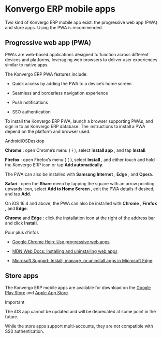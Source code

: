 # Konvergo ERP mobile apps

Two kind of Konvergo ERP mobile app exist: the progressive web app (PWA) and store
apps. Using the PWA is recommended.

## Progressive web app (PWA)

PWAs are web-based applications designed to function across different devices
and platforms, leveraging web browsers to deliver user experiences similar to
native apps.

The Konvergo ERP PWA features include:

  * Quick access by adding the PWA to a device’s home screen

  * Seamless and borderless navigation experience

  * Push notifications

  * SSO authentication

To install the Konvergo ERP PWA, launch a browser supporting PWAs, and sign in to an
Konvergo ERP database. The instructions to install a PWA depend on the platform and
browser used.

AndroidiOSDesktop

**Chrome** : open Chrome’s menu (**⋮**), select **Install app** , and tap
**Install**.

**Firefox** : open Firefox’s menu (**⋮**), select **Install** , and either
touch and hold the Konvergo ERP icon or tap **Add automatically**.

The PWA can also be installed with **Samsung Internet** , **Edge** , and
**Opera**.

**Safari** : open the **Share** menu by tapping the square with an arrow
pointing upwards icon, select **Add to Home Screen** , edit the PWA details if
desired, and tap **Add**.

On iOS 16.4 and above, the PWA can also be installed with **Chrome** ,
**Firefox** , and **Edge**.

**Chrome** and **Edge** : click the installation icon at the right of the
address bar and click **Install**.

<div class="alert alert-secondary">
<p class="alert-title">
Pour plus d'infos</p><ul>
<li><p><a href="https://support.google.com/chrome/answer/9658361">Google Chrome Help: Use progressive web apps</a></p></li>
<li><p><a href="https://developer.mozilla.org/en-US/docs/Web/Progressive_web_apps/Guides/Installing">MDN Web Docs: Installing and uninstalling web apps</a></p></li>
<li><p><a href="https://support.microsoft.com/en-us/topic/install-manage-or-uninstall-apps-in-microsoft-edge-0c156575-a94a-45e4-a54f-3a84846f6113">Microsoft Support: Install, manage, or uninstall apps in Microsoft Edge</a></p></li>
</ul>
</div>

## Store apps

The Konvergo ERP mobile apps are available for download on the [Google Play
Store](https://play.google.com/store/apps/details?id=com.odoo.mobile) and
[Apple App Store](https://apps.apple.com/app/odoo/id1272543640).

<div class="alert alert-warning">
<p class="alert-title">
Important</p><p>The iOS app cannot be updated and will be deprecated at some point in the future.</p>
</div>

While the store apps support multi-accounts, they are not compatible with SS0
authentication.

